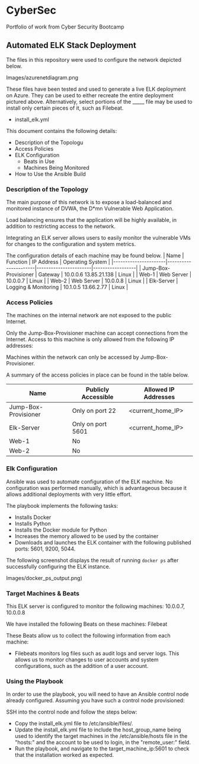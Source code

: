 # CyberSec
Portfolio of work from Cyber Security Bootcamp

## Automated ELK Stack Deployment

The files in this repository were used to configure the network depicted below.

Images/azurenetdiagram.png

These files have been tested and used to generate a live ELK deployment on Azure. They can be used to either recreate the entire deployment pictured above. Alternatively, select portions of the _____ file may be used to install only certain pieces of it, such as Filebeat.

  - install_elk.yml

This document contains the following details:
- Description of the Topologu
- Access Policies
- ELK Configuration
  - Beats in Use
  - Machines Being Monitored
- How to Use the Ansible Build


### Description of the Topology

The main purpose of this network is to expose a load-balanced and monitored instance of DVWA, the D*mn Vulnerable Web Application.

Load balancing ensures that the application will be highly available, in addition to restricting access to the network.


Integrating an ELK server allows users to easily monitor the vulnerable VMs for changes to the configuration and system metrics.


The configuration details of each machine may be found below.
| Name                 | Function             | IP Address            | Operating System |
|----------------------|----------------------|-----------------------|------------------|
| Jump-Box-Provisioner | Gateway              | 10.0.0.6 13.85.21.138 | Linux            |
| Web-1                | Web Server           | 10.0.0.7              | Linux            |
| Web-2                | Web Server           | 10.0.0.8              | Linux            |
| Elk-Server           | Logging & Monitoring | 10.1.0.5 13.66.2.77   | Linux            |
### Access Policies

The machines on the internal network are not exposed to the public Internet. 

Only the Jump-Box-Provisioner machine can accept connections from the Internet. Access to this machine is only allowed from the following IP addresses: <current home IP address>


Machines within the network can only be accessed by Jump-Box-Provisioner.


A summary of the access policies in place can be found in the table below.

| Name                 | Publicly Accessible | Allowed IP Addresses |
|----------------------|---------------------|----------------------|
| Jump-Box-Provisioner | Only on port 22     | <current_home_IP>    |
| Elk-Server           | Only on port 5601   | <current_home_IP>    |
| Web-1                | No                  |                      |
| Web-2                | No                  |                      |

### Elk Configuration

Ansible was used to automate configuration of the ELK machine. No configuration was performed manually, which is advantageous because it allows additional deployments with very little effort.


The playbook implements the following tasks:
- Installs Docker
- Installs Python
- Installs the Docker module for Python
- Increases the memory allowed to be used by the container
- Downloads and launches the ELK container with the following published ports: 5601, 9200, 5044.

The following screenshot displays the result of running `docker ps` after successfully configuring the ELK instance.

Images/docker_ps_output.png)

### Target Machines & Beats
This ELK server is configured to monitor the following machines:
10.0.0.7, 10.0.0.8

We have installed the following Beats on these machines:
Filebeat

These Beats allow us to collect the following information from each machine:
- Filebeats monitors log files such as audit logs and server logs.   This allows us to monitor changes to user accounts and system configurations, such as the addition of a user account.

### Using the Playbook
In order to use the playbook, you will need to have an Ansible control node already configured. Assuming you have such a control node provisioned: 

SSH into the control node and follow the steps below:
- Copy the install_elk.yml file to /etc/ansible/files/.
- Update the install_elk.yml file to include the host_group_name being used to identify the target machines in the /etc/ansible/hosts file in the "hosts:" and the account to be used to login, in the "remote_user:" field. 
- Run the playbook, and navigate to the target_machine_ip:5601 to check that the installation worked as expected.
